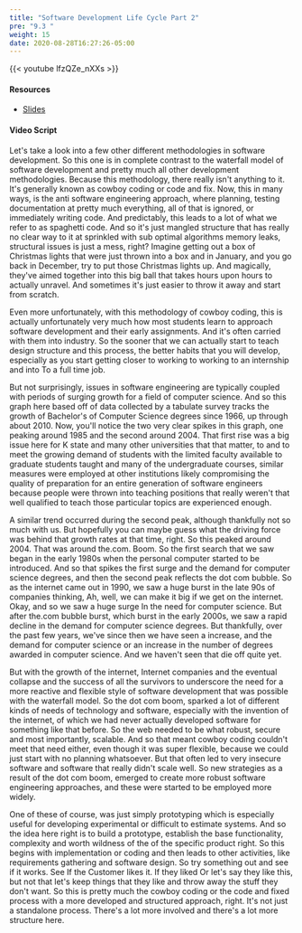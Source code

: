 ```yaml
---
title: "Software Development Life Cycle Part 2"
pre: "9.3 "
weight: 15
date: 2020-08-28T16:27:26-05:00
---
```


{{< youtube lfzQZe_nXXs >}}

#### Resources
* [Slides](../slides/9-SoftwareEngineering.pdf)

#### Video Script

Let's take a look into a few other different methodologies in software development. So this one is in complete contrast to the waterfall model of software development and pretty much all other development methodologies. Because this methodology, there really isn't anything to it. It's generally known as cowboy coding or code and fix. Now, this in many ways, is the anti software engineering approach, where planning, testing documentation at pretty much everything, all of that is ignored, or immediately writing code. And predictably, this leads to a lot of what we refer to as spaghetti code. And so it's just mangled structure that has really no clear way to it at sprinkled with sub optimal algorithms memory leaks, structural issues is just a mess, right? Imagine getting out a box of Christmas lights that were just thrown into a box and in January, and you go back in December, try to put those Christmas lights up. And magically, they've aimed together into this big ball that takes hours upon hours to actually unravel. And sometimes it's just easier to throw it away and start from scratch. 

Even more unfortunately, with this methodology of cowboy coding, this is actually unfortunately very much how most students learn to approach software development and their early assignments. And it's often carried with them into industry. So the sooner that we can actually start to teach design structure and this process, the better habits that you will develop, especially as you start getting closer to working to working to an internship and into To a full time job. 

But not surprisingly, issues in software engineering are typically coupled with periods of surging growth for a field of computer science. And so this graph here based off of data collected by a tabulate survey tracks the growth of Bachelor's of Computer Science degrees since 1966, up through about 2010. Now, you'll notice the two very clear spikes in this graph, one peaking around 1985 and the second around 2004. That first rise was a big issue here for K state and many other universities that that matter, to and to meet the growing demand of students with the limited faculty available to graduate students taught and many of the undergraduate courses, similar measures were employed at other institutions likely compromising the quality of preparation for an entire generation of software engineers because people were thrown into teaching positions that really weren't that well qualified to teach those particular topics are experienced enough. 

A similar trend occurred during the second peak, although thankfully not so much with us. But hopefully you can maybe guess what the driving force was behind that growth rates at that time, right. So this peaked around 2004. That was around the.com. Boom. So the first search that we saw began in the early 1980s when the personal computer started to be introduced. And so that spikes the first surge and the demand for computer science degrees, and then the second peak reflects the dot com bubble. So as the internet came out in 1990, we saw a huge burst in the late 90s of companies thinking, Ah, well, we can make it big if we get on the internet. Okay, and so we saw a huge surge In the need for computer science. But after the.com bubble burst, which burst in the early 2000s, we saw a rapid decline in the demand for computer science degrees. But thankfully, over the past few years, we've since then we have seen a increase, and the demand for computer science or an increase in the number of degrees awarded in computer science. And we haven't seen that die off quite yet. 

But with the growth of the internet, Internet companies and the eventual collapse and the success of all the survivors to underscore the need for a more reactive and flexible style of software development that was possible with the waterfall model. So the dot com boom, sparked a lot of different kinds of needs of technology and software, especially with the invention of the internet, of which we had never actually developed software for something like that before. So the web needed to be what robust, secure and most importantly, scalable. And so that meant cowboy coding couldn't meet that need either, even though it was super flexible, because we could just start with no planning whatsoever. But that often led to very insecure software and software that really didn't scale well. So new strategies as a result of the dot com boom, emerged to create more robust software engineering approaches, and these were started to be employed more widely. 

One of these of course, was just simply prototyping which is especially useful for developing experimental or difficult to estimate systems. And so the idea here right is to build a prototype, establish the base functionality, complexity and worth wildness of the of the specific product right. So this begins with implementation or coding and then leads to other activities, like requirements gathering and software design. So try something out and see if it works. See If the Customer likes it. If they liked Or let's say they like this, but not that let's keep things that they like and throw away the stuff they don't want. So this is pretty much the cowboy coding or the code and fixed process with a more developed and structured approach, right. It's not just a standalone process. There's a lot more involved and there's a lot more structure here. 

